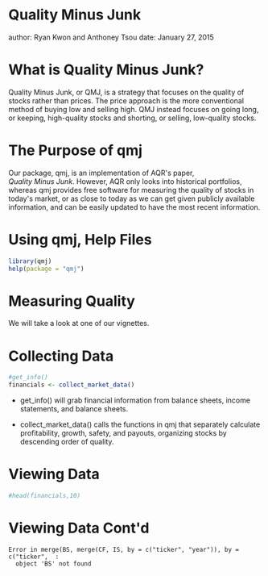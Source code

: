 Quality Minus Junk
========================================================
author: Ryan Kwon and Anthoney Tsou
date: January 27, 2015

What is Quality Minus Junk?
========================================================

Quality Minus Junk, or QMJ, is a strategy that focuses on
the quality of stocks rather than prices. The price approach 
is the more conventional method of buying low and selling high. 
QMJ instead focuses on going long, or keeping, high-quality stocks 
and shorting, or selling, low-quality stocks.

The Purpose of qmj
========================================================
Our package, qmj, is an implementation of AQR's paper, 
$Quality \  Minus \ Junk$. However, AQR only looks into historical
portfolios, whereas qmj provides free software for measuring the 
quality of stocks in today's market, or as close to today as we 
can get given publicly available information, and can be easily
updated to have the most recent information.

Using qmj, Help Files
========================================================

```r
library(qmj)
help(package = "qmj")
```

Measuring Quality
========================================================

We will take a look at one of our vignettes.

Collecting Data
========================================================


```r
#get_info()
financials <- collect_market_data()
```

- get_info() will grab financial information from balance sheets, income statements, and balance sheets. 

- collect_market_data() calls the functions in qmj that separately calculate profitability, growth, safety, and payouts, organizing stocks by descending order of quality. 

Viewing Data
========================================================

```r
#head(financials,10)
```

Viewing Data Cont'd
========================================================















```
Error in merge(BS, merge(CF, IS, by = c("ticker", "year")), by = c("ticker",  : 
  object 'BS' not found
```
